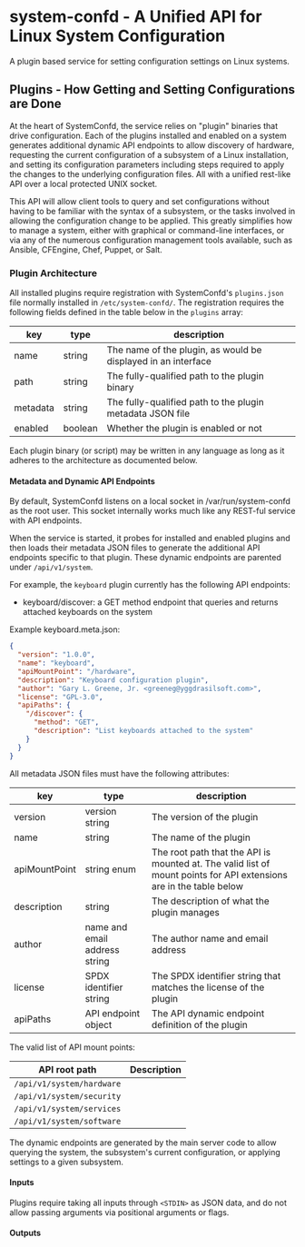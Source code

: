 # system-confd - A Unified API for Linux System Configuration

A plugin based service for setting configuration settings on Linux systems.

## Plugins - How Getting and Setting Configurations are Done

At the heart of SystemConfd, the service relies on "plugin" binaries that drive configuration. Each of the plugins installed and enabled on a system generates additional dynamic API endpoints to allow discovery of hardware, requesting the current configuration of a subsystem of a Linux installation, and setting its configuration parameters including steps required to apply the changes to the underlying configuration files. All with a unified rest-like API over a local protected UNIX socket.

This API will allow client tools to query and set configurations without having to be familiar with the syntax of a subsystem, or the tasks involved in allowing the configuration change to be applied. This greatly simplifies how to manage a system, either with graphical or command-line interfaces, or via any of the numerous configuration management tools available, such as Ansible, CFEngine, Chef, Puppet, or Salt.

### Plugin Architecture

All installed plugins require registration with SystemConfd's `plugins.json` file normally installed in `/etc/system-confd/`. The registration requires the following fields defined in the table below in the `plugins` array:

| key | type | description |
| --- | --- | --- |
| name | string | The name of the plugin, as would be displayed in an interface |
| path | string | The fully-qualified path to the plugin binary |
| metadata | string | The fully-qualified path to the plugin metadata JSON file |
| enabled | boolean | Whether the plugin is enabled or not |

Each plugin binary (or script) may be written in any language as long as it adheres to the architecture as documented below.

#### Metadata and Dynamic API Endpoints

By default, SystemConfd listens on a local socket in /var/run/system-confd as the root user. This socket internally works much like any REST-ful service with API endpoints.

When the service is started, it probes for installed and enabled plugins and then loads their metadata JSON files to generate the additional API endpoints specific to that plugin. These dynamic endpoints are parented under `/api/v1/system`.

For example, the `keyboard` plugin currently has the following API endpoints:

- keyboard/discover: a GET method endpoint that queries and returns attached keyboards on the system

Example keyboard.meta.json:
```json
{
  "version": "1.0.0",
  "name": "keyboard",
  "apiMountPoint": "/hardware",
  "description": "Keyboard configuration plugin",
  "author": "Gary L. Greene, Jr. <greeneg@yggdrasilsoft.com>",
  "license": "GPL-3.0",
  "apiPaths": {
    "/discover": {
      "method": "GET",
      "description": "List keyboards attached to the system"
    }
  }
}
```

All metadata JSON files must have the following attributes:

| key | type | description |
| --- | --- | --- |
| version | version string | The version of the plugin |
| name | string | The name of the plugin |
| apiMountPoint | string enum | The root path that the API is mounted at. The valid list of mount points for API extensions are in the table below |
| description | string | The description of what the plugin manages |
| author | name and email address string | The author name and email address |
| license | SPDX identifier string | The SPDX identifier string that matches the license of the plugin |
| apiPaths | API endpoint object | The API dynamic endpoint definition of the plugin |

The valid list of API mount points:

| API root path | Description |
| --- | --- |
| `/api/v1/system/hardware` | |
| `/api/v1/system/security` | |
| `/api/v1/system/services` | |
| `/api/v1/system/software` | |

The dynamic endpoints are generated by the main server code to allow querying the system, the subsystem's current configuration, or applying settings to a given subsystem.

#### Inputs

Plugins require taking all inputs through `<STDIN>` as JSON data, and do not allow passing arguments via positional arguments or flags.

#### Outputs